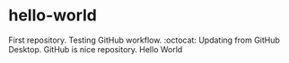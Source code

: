 # hello-world
First repository.
Testing GitHub workflow.
:octocat:
Updating from GitHub Desktop.
GitHub is nice repository.
Hello World
